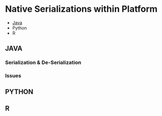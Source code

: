 # Native Serializations within Platform
- [Java](##-JAVA)
- Python
- R

## JAVA

### Serialization & De-Serialization

### Issues

## PYTHON

## R
